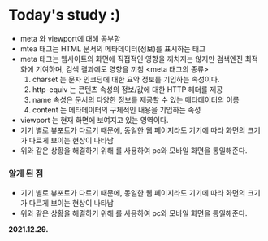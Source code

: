 # Today's study :)
- meta 와 viewport에 대해 공부함
- mtea 태그는 HTML 문서의 메타데이터(정보)를 표시하는 태그
- meta 태그는 웹사이트의 화면에 직접적인 영향을 끼치지는 않지만 검색엔진 최적화에 기여하며, 검색 결과에도 영향을 끼침
<meta 태그의 종류>
    1. charset 는 문자 인코딩에 대한 요약 정보를 기입하는 속성이다.
    2. http-equiv 는 콘텐츠 속성의 정보/값에 대한 HTTP 헤더를 제공
    3. name 속성은 문서의 다양한 정보를 제공할 수 있는 메타데이터의 이름
    4. content 는 메타데이터의 구체적인 내용을 기입하는 속성
- viewport 는 현재 화면에 보여지고 있는 영역이다.
- 기기 별로 뷰포트가 다르기 때문에, 동일한 웹 페이지라도 기기에 따라 화면의 크기가 다르게 보이는 현상이 나타남
- 위와 같은 상황을 해결하기 위해 <meta name="viewport" content="width=divice-width, initial-scale=1.0">
를 사용하여 pc와 모바일 화면을 통일해준다. 
### 알게 된 점
- 기기 별로 뷰포트가 다르기 때문에, 동일한 웹 페이지라도 기기에 따라 화면의 크기가 다르게 보이는 현상이 나타남
- 위와 같은 상황을 해결하기 위해 <meta name="viewport" content="width=divice-width, initial-scale=1.0">
를 사용하여 pc와 모바일 화면을 통일해준다.

**2021.12.29.**
